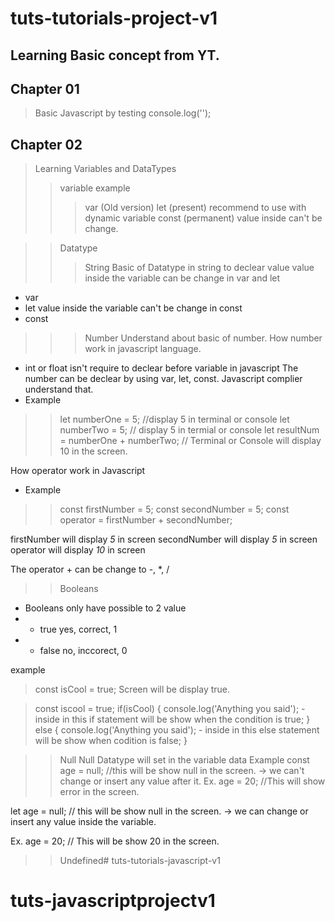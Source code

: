 # tuts-tutorials-project-v1
## Learning Basic concept from YT.

## Chapter 01
> Basic Javascript by testing console.log('');

## Chapter 02
> Learning Variables and DataTypes
>> variable example
>>> var (Old version)
>>> let (present) recommend to use with dynamic variable
>>> const (permanent) value inside can't be change.

>> Datatype
>>> String
Basic of Datatype in string to declear value
value inside the variable can be change in var and let
- var 
- let 
value inside the variable can't be change in const
- const
>>> Number
Understand about basic of number.
How number work in javascript language.
- int or float isn't require to declear before variable in javascript
The number can be declear by using var, let, const.
Javascript complier understand that.
- Example
>> let numberOne = 5; //display 5 in terminal or console
>> let numberTwo = 5; // display 5 in termial or console
>> let resultNum = numberOne + numberTwo; // Terminal or Console will display 10 in the screen.

How operator work in Javascript
- Example
>> const firstNumber = 5;
>> const secondNumber = 5;
>> const operator = firstNumber + secondNumber;

firstNumber will display *5* in screen
secondNumber will display *5* in screen
operator will display *10* in screen

The operator + can be change to -, *, /

>> Booleans
- Booleans only have possible to 2 value
- - true yes, correct, 1
- - false no, inccorect, 0

example
> const isCool = true;
Screen will be display true.

> const iscool = true;
if(isCool) {
    console.log('Anything you said');
    - inside in this if statement will be show when the condition is true;
} else {
    console.log('Anything you said');
    - inside in this else statement will be show when codition is false;
}

>> Null
Null Datatype will set in the variable data
Example
const age = null; //this will be show null in the screen.
-> we can't change or insert any value after it.
Ex.
age = 20; //This will show error in the screen.


let age = null; // this will be show null in the screen.
-> we can change or insert any value inside the variable.

Ex.
age = 20; // This will be show 20 in the screen.


>> Undefined# tuts-tutorials-javascript-v1
# tuts-javascriptprojectv1
